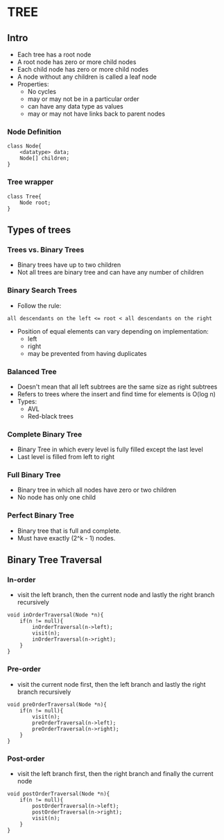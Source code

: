 # TREE
## Intro
- Each tree has a root node
- A root node has zero or more child nodes
- Each child node has zero or more child nodes
- A node without any children is called a leaf node
- Properties:
    - No cycles
    - may or may not be in a particular order
    - can have any data type as values
    - may or may not have links back to parent nodes

### Node Definition
```
class Node{
    <datatype> data;
    Node[] children;
}
```
### Tree wrapper
```
class Tree{
    Node root;
}
``` 
## Types of trees
### Trees vs. Binary Trees
- Binary trees have up to two children
- Not all trees are binary tree and can have any number of children

### Binary Search Trees
- Follow the rule:
```
all descendants on the left <= root < all descendants on the right
```
- Position of equal elements can vary depending on implementation:
    - left
    - right
    - may be prevented from having duplicates

### Balanced Tree
- Doesn't mean that all left subtrees are the same size as right subtrees
- Refers to trees where the insert and find time for elements is O(log n)
- Types:
    - AVL
    - Red-black trees


### Complete Binary Tree
- Binary Tree in which every level is fully filled except the last level
- Last level is filled from left to right

### Full Binary Tree
- Binary tree in which all nodes have zero or two children
- No node has only one child

### Perfect Binary Tree
- Binary tree that is full and complete.
- Must have exactly (2^k - 1) nodes.

## Binary Tree Traversal
### In-order 
- visit the left branch, then the current node and lastly the right branch recursively
```
void inOrderTraversal(Node *n){
    if(n != null){
        inOrderTraversal(n->left);
        visit(n);
        inOrderTraversal(n->right);
    }
}
```
### Pre-order
- visit the current node first, then the left branch and lastly the right branch recursively
```
void preOrderTraversal(Node *n){
    if(n != null){
        visit(n);
        preOrderTraversal(n->left);
        preOrderTraversal(n->right);
    }
}
```
### Post-order
- visit the left branch first, then the right branch and finally the current node
```
void postOrderTraversal(Node *n){
    if(n != null){
        postOrderTraversal(n->left);
        postOrderTraversal(n->right);
        visit(n);
    }
}
```
